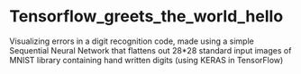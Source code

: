 # Tensorflow_greets_the_world_hello
Visualizing errors in a digit recognition code, made using a simple Sequential Neural Network that flattens out 28*28 standard input images of MNIST library containing hand written digits (using KERAS in TensorFlow)  
